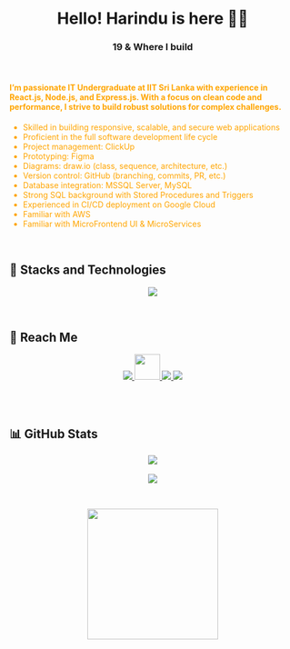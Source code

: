<h1 align="center">Hello! Harindu is here 👋🏻 </h1>
<h3 align="center">19 & Where I build</h3>

<br>

<h4 style="color: orange; text-align: left;">
  <b>I’m passionate IT Undergraduate at IIT Sri Lanka with experience in React.js, Node.js, and Express.js. With a focus on clean code and performance, I strive to build robust solutions for complex challenges.</b>
</h4>

<ul style="color: orange; text-align: left;">
  <li>Skilled in building responsive, scalable, and secure web applications</li>
  <li>Proficient in the full software development life cycle</li>
  <li>Project management: ClickUp</li>
  <li>Prototyping: Figma</li>
  <li>Diagrams: draw.io (class, sequence, architecture, etc.)</li>
  <li>Version control: GitHub (branching, commits, PR, etc.)</li>
  <li>Database integration: MSSQL Server, MySQL</li>
  <li>Strong SQL background with Stored Procedures and Triggers</li>
  <li>Experienced in CI/CD deployment on Google Cloud</li>
  <li>Familiar with AWS</li>
  <li>Familiar with MicroFrontend UI & MicroServices</li>
</ul>

<br>

## 🚀 Stacks and Technologies
<p align="center">
  <img src="https://skillicons.dev/icons?i=react,nodejs,mysql,git,github,html,css,js,java,docker,figma,gcp,csharp,antdesign" />
</p>

<br>

## 📱 Reach Me
<p align="center">
  <a href="https://www.linkedin.com/in/harindu-adhikari-201269243/" target="_blank">
    <img src="https://skillicons.dev/icons?i=linkedin" />
  </a>
  
  <a href="https://medium.com/@harinduadhikari" target="_blank">
    <img src="https://cdn.jsdelivr.net/gh/simple-icons/simple-icons/icons/medium.svg" width="45px" height="45px" />
  </a>
  
  <a href="mailto:harinduadhikari@gmail.com">
    <img src="https://skillicons.dev/icons?i=gmail" />
  </a>
  
  <a href="https://www.hackerrank.com/profile/harinduadhikari" target="_blank">
    <img src="https://img.shields.io/badge/HackerRank-2EC866?style=for-the-badge&logo=HackerRank&logoColor=white" />
  </a>
</p>

<br><br>

## 📊 GitHub Stats

<p align="center">
  <img src="https://github-readme-stats.vercel.app/api?username=HarinduA&show_icons=true&theme=radical&count_private=true&hide_title=true&hide_border=true&include_all_commits=true&disable_animations=false" />
  <br><br>
  <img src="https://github-readme-streak-stats.herokuapp.com/?user=HarinduA&theme=radical&hide_border=true&date_format=M%20j%5B%2C%20Y%5D" />
</p>

<br>

<p align="center">
  <img height="230em" src="https://github-profile-summary-cards.vercel.app/api/cards/profile-details?username=HarinduA&theme=github_dark" />
</p>

